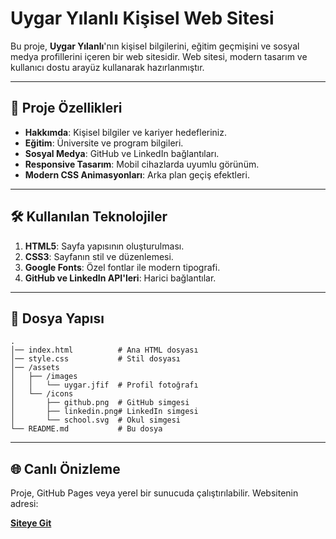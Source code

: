 
# Uygar Yılanlı Kişisel Web Sitesi

Bu proje, **Uygar Yılanlı**'nın kişisel bilgilerini, eğitim geçmişini ve sosyal medya profillerini içeren bir web sitesidir. Web sitesi, modern tasarım ve kullanıcı dostu arayüz kullanarak hazırlanmıştır.

---

## 🚀 Proje Özellikleri

- **Hakkımda**: Kişisel bilgiler ve kariyer hedefleriniz.
- **Eğitim**: Üniversite ve program bilgileri.
- **Sosyal Medya**: GitHub ve LinkedIn bağlantıları.
- **Responsive Tasarım**: Mobil cihazlarda uyumlu görünüm.
- **Modern CSS Animasyonları**: Arka plan geçiş efektleri.

---

## 🛠️ Kullanılan Teknolojiler

1. **HTML5**: Sayfa yapısının oluşturulması.
2. **CSS3**: Sayfanın stil ve düzenlemesi.
3. **Google Fonts**: Özel fontlar ile modern tipografi.
4. **GitHub ve LinkedIn API'leri**: Harici bağlantılar.

---

## 📁 Dosya Yapısı

```plaintext
.
│── index.html          # Ana HTML dosyası
│── style.css           # Stil dosyası
│── /assets
│   ├── /images
│   │   └── uygar.jfif  # Profil fotoğrafı
│   └── /icons
│       ├── github.png  # GitHub simgesi
│       ├── linkedin.png# LinkedIn simgesi
│       └── school.svg  # Okul simgesi
└── README.md           # Bu dosya
```

---

## 🌐 Canlı Önizleme

Proje, GitHub Pages veya yerel bir sunucuda çalıştırılabilir. Websitenin adresi:

**[Siteye Git](https://www.uygaryilanli.com/)**

